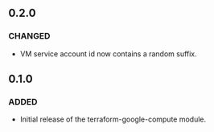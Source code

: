 ## 0.2.0
### CHANGED
- VM service account id now contains a random suffix.

## 0.1.0
### ADDED
- Initial release of the terraform-google-compute module.
